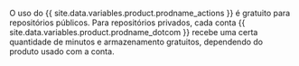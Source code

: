 O uso do {{ site.data.variables.product.prodname_actions }} é gratuito para repositórios públicos. Para repositórios privados, cada conta {{ site.data.variables.product.prodname_dotcom }} recebe uma certa quantidade de minutos e armazenamento gratuitos, dependendo do produto usado com a conta.
